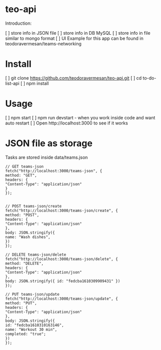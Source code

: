 # teo-api

Introduction:

[ ] store info in JSON file
[ ] store info in DB MySQL
[ ] store info in file similar to mongo format
[ ] UI Example for this app can be found in teodoravermesan/teams-networking

# Install

[ ] git clone https://github.com/teodoravermesan/teo-api.git
[ ] cd to-do-list-api
[ ] npm install

# Usage

[ ] npm start
[ ] npm run devstart - when you work inside code and want auto restart
[ ] Open http://localhost:3000 to see if it works

# JSON file as storage

Tasks are stored inside data/teams.json

```
// GET teams-json
fetch("http://localhost:3000/teams-json", {
method: "GET",
headers: {
"Content-Type": "application/json"
}
});


// POST teams-json/create
fetch("http://localhost:3000/teams-json/create", {
method: "POST",
headers: {
"Content-Type": "application/json"
},
body: JSON.stringify({
name: "Wash dishes",
})
});

// DELETE teams-json/delete
fetch("http://localhost:3000/teams-json/delete", {
method: "DELETE",
headers: {
"Content-Type": "application/json"
},
body: JSON.stringify({ id: "fedcba1610309909431" })
});

// PUT teams-json/update
fetch("http://localhost:3000/teams-json/update", {
method: "PUT",
headers: {
"Content-Type": "application/json"
},
body: JSON.stringify({
id: "fedcba1610310163146",
name: "Workout 30 min",
completed: "true";
})
});
```
